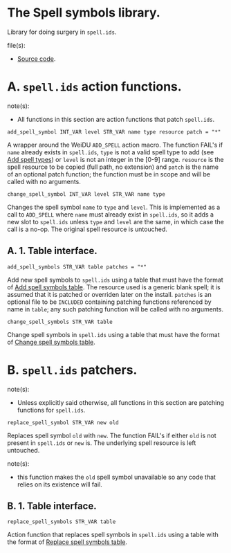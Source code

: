 # The Spell symbols library.

Library for doing surgery in `spell.ids`.

file(s):

* [Source code](../../spell_symbols.tpa).

# A. `spell.ids` action functions.

note(s):
* All functions in this section are action functions that patch `spell.ids`.

`add_spell_symbol INT_VAR level STR_VAR name type resource patch = "*"`

A wrapper around the WeiDU `ADD_SPELL` action macro. The function FAIL's if `name` already exists in `spell.ids`, `type` is not a valid spell type to add (see [Add spell types](../../resources/2da/spells/add_types.2da)) or `level` is not an integer in the [0-9] range. `resource` is the spell resource to be copied (full path, no extension) and `patch` is the name of an optional patch function; the function must be in scope and will be called with no arguments.

`change_spell_symbol INT_VAR level STR_VAR name type`

Changes the spell symbol `name` to `type` and `level`. This is implemented as a call to `ADD_SPELL` where `name` must already exist in `spell.ids`, so it adds a new slot to `spell.ids` unless `type` and `level` are the same, in which case the call is a no-op. The original spell resource is untouched.

## A. 1. Table interface.

`add_spell_symbols STR_VAR table patches = "*"`

Add new spell symbols to `spell.ids` using a table that must have the format of [Add spell symbols table](../../resources/2da/templates/add_symbols.2da). The resource used is a generic blank spell; it is assumed that it is patched or overriden later on the install. `patches` is an optional file to be `INCLUDED` containing patching functions referenced by name in `table`; any such patching function will be called with no arguments.

`change_spell_symbols STR_VAR table`

Change spell symbols in `spell.ids` using a table that must have the format of [Change spell symbols table](../../resources/2da/templates/change_symbols.2da).

# B. `spell.ids` patchers.

note(s):
* Unless explicitly said otherwise, all functions in this section are patching functions for `spell.ids`.

`replace_spell_symbol STR_VAR new old`

Replaces spell symbol `old` with `new`. The function FAIL's if either `old` is not present in `spell.ids` or `new` is. The underlying spell resource is left untouched.

note(s):
* this function makes the `old` spell symbol unavailable so any code that relies on its existence will fail.

## B. 1. Table interface.

`replace_spell_symbols STR_VAR table`

Action function that replaces spell symbols in `spell.ids` using a table with the format of [Replace spell symbols table](../../resources/2da/templates/replace_symbols.2da).
